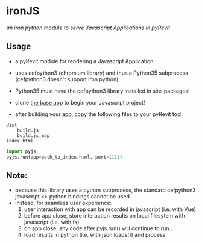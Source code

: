 # ironJS
*an iron python module to serve Javascript Applications in pyRevit*

## Usage
* a pyRevit module for rendering a Javascript Application
* uses cefpython3 (chromium library) and thus a Python35 subprocess (cefpython3 doesn't support iron python)
* Python35 must have the cefpython3 library installed in site-packages!

* clone [the base app](https://github.com/grantdfoster/javascript-app-template) to begin your Javascript project!
* after building your app, copy the following files to your pyRevit tool
```
dist
    build.js
    build.js.map
index.html
```

``` python
import pyjs
pyjs.run(app=path_to_index.html, port=1111)
```

## Note:
* because this library uses a python subprocess, the standard cefpython3 javascript <> python bindings cannot be used
* instead, for seamless user experience:
    1. user interaction with app can be recorded in javascript (i.e. with Vue)
    2. before app close, store interaction results on local filesytem with javascript (i.e. with fs)
    3. on app close, any code after pyjs.run() will continue to run...
    4. load results in python (i.e. with json.loads()) and process
